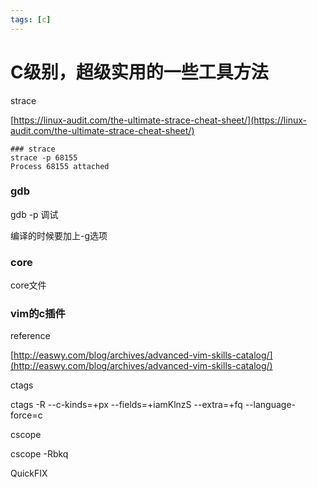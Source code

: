 ```yaml
---
tags: [c]
---
```

# C级别，超级实用的一些工具方法

strace

[https://linux-audit.com/the-ultimate-strace-cheat-sheet/](https://linux-audit.com/the-ultimate-strace-cheat-sheet/)

```
### strace
strace -p 68155
Process 68155 attached
```

### gdb
gdb -p 调试

编译的时候要加上-g选项

### core

core文件

### vim的c插件
reference

[http://easwy.com/blog/archives/advanced-vim-skills-catalog/](http://easwy.com/blog/archives/advanced-vim-skills-catalog/)

ctags

ctags -R --c-kinds=+px --fields=+iamKlnzS --extra=+fq --language-force=c

cscope

cscope -Rbkq

QuickFIX
